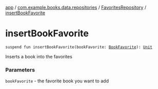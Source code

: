 [app](../../index.md) / [com.example.books.data.repositories](../index.md) / [FavoritesRepository](index.md) / [insertBookFavorite](./insert-book-favorite.md)

# insertBookFavorite

`suspend fun insertBookFavorite(bookFavorite: `[`BookFavorite`](../../com.example.books.data.favorites/-book-favorite/index.md)`): `[`Unit`](https://kotlinlang.org/api/latest/jvm/stdlib/kotlin/-unit/index.html)

Inserts a book into the favorites

### Parameters

`bookFavorite` - the favorite book you want to add